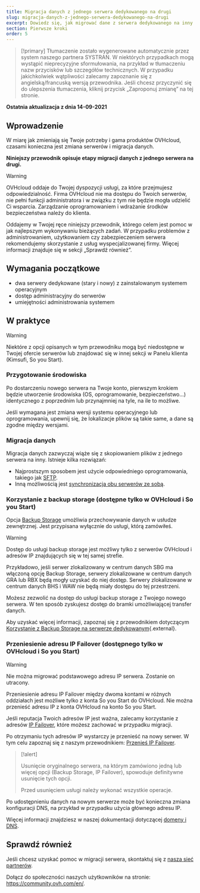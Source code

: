 ```yaml
---
title: Migracja danych z jednego serwera dedykowanego na drugi
slug: migracja-danych-z-jednego-serwera-dedykowanego-na-drugi
excerpt: Dowiedz się, jak migrować dane z serwera dedykowanego na inny serwer
section: Pierwsze kroki
order: 5
---
```


> [!primary]
> Tłumaczenie zostało wygenerowane automatycznie przez system naszego partnera SYSTRAN. W niektórych przypadkach mogą wystąpić nieprecyzyjne sformułowania, na przykład w tłumaczeniu nazw przycisków lub szczegółów technicznych. W przypadku jakichkolwiek wątpliwości zalecamy zapoznanie się z angielską/francuską wersją przewodnika. Jeśli chcesz przyczynić się do ulepszenia tłumaczenia, kliknij przycisk „Zaproponuj zmianę” na tej stronie.
>

**Ostatnia aktualizacja z dnia 14-09-2021**

## Wprowadzenie

W miarę jak zmieniają się Twoje potrzeby i gama produktów OVHcloud, czasami konieczna jest zmiana serwerów i migracja danych.

**Niniejszy przewodnik opisuje etapy migracji danych z jednego serwera na drugi.**

> [!warning]
>
> OVHcloud oddaje do Twojej dyspozycji usługi, za które przejmujesz odpowiedzialność. Firma OVHcloud nie ma dostępu do Twoich serwerów, nie pełni funkcji administratora i w związku z tym nie będzie mogła udzielić Ci wsparcia. Zarządzanie oprogramowaniem i wdrażanie środków bezpieczeństwa należy do klienta.
>
> Oddajemy w Twojej ręce niniejszy przewodnik, którego celem jest pomoc w jak najlepszym wykonywaniu bieżących zadań. W przypadku problemów z administrowaniem, użytkowaniem czy zabezpieczeniem serwera rekomendujemy skorzystanie z usług wyspecjalizowanej firmy. Więcej informacji znajduje się w sekcji „Sprawdź również”.
>

## Wymagania początkowe

- dwa serwery dedykowane (stary i nowy) z zainstalowanym systemem operacyjnym
- dostęp administracyjny do serwerów
- umiejętności administrowania systemem

## W praktyce

> [!warning]
>
> Niektóre z opcji opisanych w tym przewodniku mogą być niedostępne w Twojej ofercie serwerów lub znajdować się w innej sekcji w Panelu klienta (Kimsufi, So you Start).
>

### Przygotowanie środowiska

Po dostarczeniu nowego serwera na Twoje konto, pierwszym krokiem będzie utworzenie środowiska (OS, oprogramowanie, bezpieczeństwo...) identycznego z poprzednim lub przynajmniej na tyle, na ile to możliwe.

Jeśli wymagana jest zmiana wersji systemu operacyjnego lub oprogramowania, upewnij się, że lokalizacje plików są takie same, a dane są zgodne między wersjami.

### Migracja danych

Migracja danych zazwyczaj wiąże się z skopiowaniem plików z jednego serwera na inny. Istnieje kilka rozwiązań:

- Najprostszym sposobem jest użycie odpowiedniego oprogramowania, takiego jak [SFTP](https://docs.ovh.com/pl/dedicated/przesylanie-i-pobieranie-danych-sftp/).
- Inną możliwością jest [synchronizacja obu serwerów ze sobą](https://docs.ovh.com/pl/dedicated/kopiowanie-danych-serwer-rsync/).

### Korzystanie z backup storage (dostępne tylko w OVHcloud i So you Start)

Opcja [Backup Storage](https://www.ovhcloud.com/pl/bare-metal/backup-storage/) umożliwia przechowywanie danych w usłudze zewnętrznej. Jest przypisana wyłącznie do usługi, którą zamówiłeś.

> [!warning]
>
> Dostęp do usługi backup storage jest możliwy tylko z serwerów OVHcloud i adresów IP znajdujących się w tej samej strefie.
>
> Przykładowo, jeśli serwer zlokalizowany w centrum danych SBG ma włączoną opcję Backup Storage, serwery zlokalizowane w centrum danych GRA lub RBX będą mogły uzyskać do niej dostęp. Serwery zlokalizowane w centrum danych BHS i WAW nie będą miały dostępu do tej przestrzeni.
>

Możesz zezwolić na dostęp do usługi backup storage z Twojego nowego serwera. W ten sposób zyskujesz dostęp do bramki umożliwiającej transfer danych.

Aby uzyskać więcej informacji, zapoznaj się z przewodnikiem dotyczącym [Korzystanie z Backup Storage na serwerze dedykowanym](https://docs.ovh.com/pl/dedicated/usluga-backup-storage/#korzystanie-z-backup-storage){.external}.

### Przeniesienie adresu IP Failover (dostępnego tylko w OVHcloud i So you Start)

> [!warning]
>
> Nie można migrować podstawowego adresu IP serwera. Zostanie on utracony.
>
> Przeniesienie adresu IP Failover między dwoma kontami w różnych oddziałach jest możliwe tylko z konta So you Start do OVHcloud. Nie można przenieść adresu IP z konta OVHcloud na konto So you Start.
>

Jeśli reputacja Twoich adresów IP jest ważna, zalecamy korzystanie z adresów [IP Failover](https://www.ovhcloud.com/pl/bare-metal/ip/), które możesz zachować w przypadku migracji.

Po otrzymaniu tych adresów IP wystarczy je przenieść na nowy serwer.
W tym celu zapoznaj się z naszym przewodnikiem: [Przenieś IP Failover](https://docs.ovh.com/pl/dedicated/ip-fo-move/).

> [!alert]
>
> Usunięcie oryginalnego serwera, na którym zamówiono jedną lub więcej opcji (Backup Storage, IP Failover), spowoduje definitywne usunięcie tych opcji.
>
> Przed usunięciem usługi należy wykonać wszystkie operacje.
>

Po udostępnieniu danych na nowym serwerze może być konieczna zmiana konfiguracji DNS, na przykład w przypadku użycia głównego adresu IP.

Więcej informacji znajdziesz w naszej dokumentacji dotyczącej [domeny i DNS](https://docs.ovh.com/pl/domains/).

## Sprawdź również

Jeśli chcesz uzyskać pomoc w migracji serwera, skontaktuj się z [nasza sieć partnerów](https://partner.ovhcloud.com/pl/).

Dołącz do społeczności naszych użytkowników na stronie: <https://community.ovh.com/en/>.
